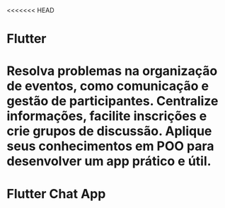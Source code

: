 <<<<<<< HEAD
# Flutter
Resolva problemas na organização de eventos, como comunicação e gestão de participantes. Centralize informações, facilite inscrições e crie grupos de discussão.  Aplique seus conhecimentos em POO para desenvolver um app prático e útil.
=======
# Flutter Chat App
 

